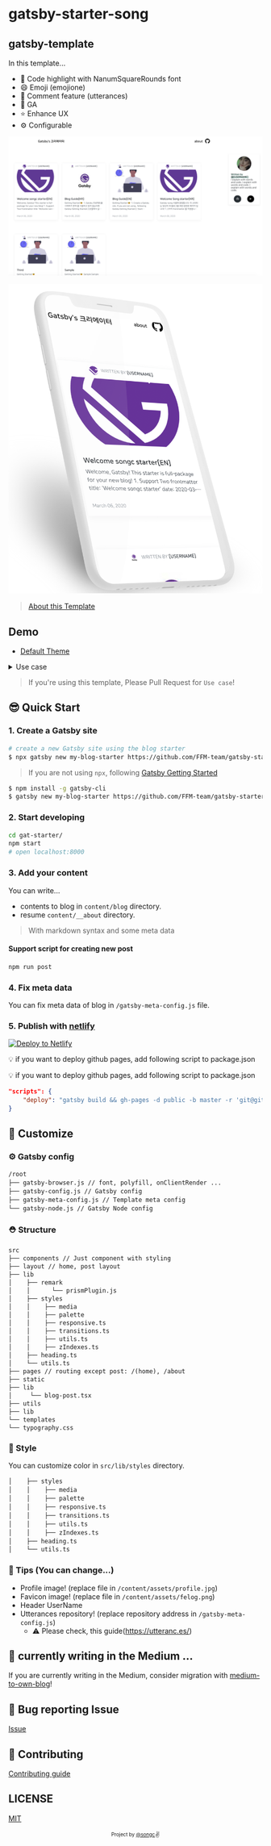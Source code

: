 # gatsby-starter-song




## gatsby-template

In this template...

- 💄 Code highlight with NanumSquareRounds font
- 😄 Emoji (emojione)
- 💬 Comment feature (utterances)
- 🤖 GA
- ⭐ Enhance UX
- ⚙ Configurable

![screenshot](./assets/screenshot.png)

![screenshot-mobile](./assets/gatsby-song.png)
> [About this Template](https://www.gatsbyjs.org/starters/FFM-TEAM/gatsby-starter-song/)

## Demo

- [Default Theme](https://gatsby-starter-songc.netlify.com/)

<details>
  <summary>Use case</summary>
  <p>
    <ul>
      <li>DEMO: https://gatsby-starter-songc.netlify.com/</li>
    </ul>
  </p>
</details>

> If you're using this template, Please Pull Request for `Use case`!

## 😎 Quick Start

### 1. Create a Gatsby site

```sh
# create a new Gatsby site using the blog starter
$ npx gatsby new my-blog-starter https://github.com/FFM-team/gatsby-starter-song
```

> If you are not using `npx`, following [Gatsby Getting Started](https://www.gatsbyjs.org/docs/quick-start)

```sh
$ npm install -g gatsby-cli
$ gatsby new my-blog-starter https://github.com/FFM-team/gatsby-starter-song
```

### 2. Start developing

```sh
cd gat-starter/
npm start
# open localhost:8000
```

### 3. Add your content

You can write...

- contents to blog in `content/blog` directory.
- resume `content/__about` directory.

> With markdown syntax and some meta data

#### Support script for creating new post


```sh
npm run post
```


### 4. Fix meta data

You can fix meta data of blog in `/gatsby-meta-config.js` file.

### 5. Publish with [netlify](https://netlify.com)

[![Deploy to Netlify](https://www.netlify.com/img/deploy/button.svg)](https://app.netlify.com/start/deploy?repository=https://github.com/FFM-TEAM/gatsby-starter-song)

:bulb: if you want to deploy github pages, add following script to package.json

:bulb: if you want to deploy github pages, add following script to package.json

```json
"scripts": {
    "deploy": "gatsby build && gh-pages -d public -b master -r 'git@github.com:${your github id}/${github page name}.github.io.git'"
}
```

## 🧐 Customize

### ⚙ Gatsby config

```sh
/root
├── gatsby-browser.js // font, polyfill, onClientRender ...
├── gatsby-config.js // Gatsby config
├── gatsby-meta-config.js // Template meta config
└── gatsby-node.js // Gatsby Node config
```

### ⛑ Structure

```
src
├── components // Just component with styling
├── layout // home, post layout
├── lib
│    ├── remark
│    │      └── prismPlugin.js
│    ├── styles
│    │    ├── media         
│    │    ├── palette       
│    │    ├── responsive.ts  
│    │    ├── transitions.ts
│    │    ├── utils.ts
│    │    ├── zIndexes.ts
│    ├── heading.ts
│    └── utils.ts
├── pages // routing except post: /(home), /about
├── static
├── lib
│     └── blog-post.tsx
├── utils
├── lib
└── templates
└── typography.css

```

### 🎨 Style

You can customize color in `src/lib/styles` directory.

```sh
│    ├── styles
│    │    ├── media         
│    │    ├── palette       
│    │    ├── responsive.ts  
│    │    ├── transitions.ts
│    │    ├── utils.ts
│    │    ├── zIndexes.ts
│    ├── heading.ts
│    └── utils.ts
```

### 🍭 Tips (You can change...)

- Profile image! (replace file in `/content/assets/profile.jpg`)
- Favicon image! (replace file in `/content/assets/felog.png`)
- Header UserName 
- Utterances repository! (replace repository address in `/gatsby-meta-config.js`)
  - ⚠️ Please check, this guide(https://utteranc.es/)


## 🤔 currently  writing in the Medium ...

If you are currently writing in the Medium, consider migration with [medium-to-own-blog](https://github.com/mathieudutour/medium-to-own-blog)!

## :bug: Bug reporting Issue

[Issue](https://github.com/FFM-TEAM/gatsby-starter-song/issues)

## 🎁 Contributing

[Contributing guide](./CONTRIBUTING.md)


## LICENSE

[MIT](./LICENSE)

<div align="center">

<sub><sup>Project by <a href="https://github.com/s-ong-c">@songc</a></sup></sub><small>✌</small>

</div>